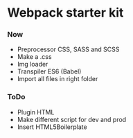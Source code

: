 # Webpack starter kit

### Now

- Preprocessor CSS, SASS and SCSS
- Make a .css
- Img loader
- Transpiler ES6 (Babel)
- Import all files in right folder

### ToDo

- Plugin HTML
- Make different script for dev and prod
- Insert HTML5Boilerplate
